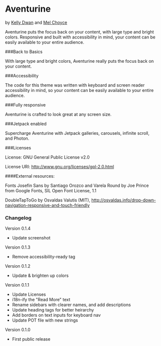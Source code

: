 Aventurine
===
by [Kelly Dwan](http://redradar.net) and [Mel Choyce](http://choycedesign.com)

Aventurine puts the focus back on your content, with large type and bright colors. Responsive and built with accessibility in mind, your content can be easily available to your entire audience.

###Back to Basics

With large type and bright colors, Aventurine really puts the focus back on your content.

###Accessibility

The code for this theme was written with keyboard and screen reader accessibility in mind, so your content can be easily available to your entire audience.

###Fully responsive

Aventurine is crafted to look great at any screen size.

###Jetpack enabled

Supercharge Aventurine with Jetpack galleries, carousels, infinite scroll, and Photon.

###Licenses

License: GNU General Public License v2.0

License URI: http://www.gnu.org/licenses/gpl-2.0.html

####External resources:

Fonts Josefin Sans by Santiago Orozco and Varela Round by Joe Prince from Google Fonts, SIL Open Font License, 1.1

DoubleTapToGo by Osvaldas Valutis (MIT), http://osvaldas.info/drop-down-navigation-responsive-and-touch-friendly

### Changelog

Version 0.1.4
* Update screenshot

Version 0.1.3
* Remove accessibility-ready tag

Version 0.1.2
* Update & brighten up colors

Version 0.1.1
* Update Licenses
* i18n-ify the "Read More" text
* Rename sidebars with clearer names, and add descriptions
* Update heading tags for better heirarchy
* Add borders on text inputs for keyboard nav
* Update POT file with new strings

Version 0.1.0
* First public release
